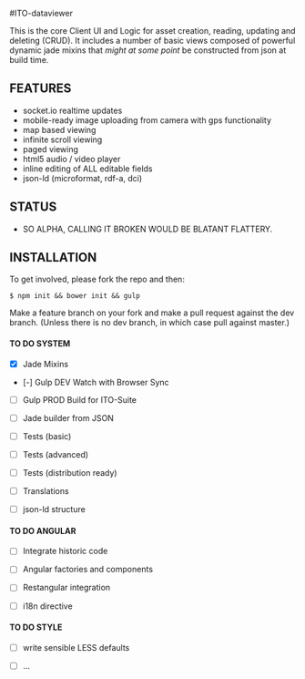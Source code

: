 #ITO-dataviewer

This is the core Client UI and Logic for asset creation, reading, updating and deleting (CRUD). It includes a number of basic views composed of powerful dynamic jade mixins that *might at some point* be constructed from json at build time.


## FEATURES

- socket.io realtime updates
- mobile-ready image uploading from camera with gps functionality
- map based viewing
- infinite scroll viewing
- paged viewing
- html5 audio / video player
- inline editing of ALL editable fields
- json-ld (microformat, rdf-a, dci)


## STATUS

- SO ALPHA, CALLING IT BROKEN WOULD BE BLATANT FLATTERY.

## INSTALLATION

To get involved, please fork the repo and then:

```
$ npm init && bower init && gulp
```

Make a feature branch on your fork and make a pull request against the dev branch. (Unless there is no dev branch, in which case pull against master.)


#### TO DO SYSTEM

- [X] Jade Mixins
- [-] Gulp DEV Watch with Browser Sync
- [ ] Gulp PROD Build for ITO-Suite
- [ ] Jade builder from JSON
- [ ] Tests (basic)
- [ ] Tests (advanced)
- [ ] Tests (distribution ready)
- [ ] Translations
- [ ] json-ld structure


#### TO DO ANGULAR

- [ ] Integrate historic code
- [ ] Angular factories and components
- [ ] Restangular integration
- [ ] i18n directive


#### TO DO STYLE

- [ ] write sensible LESS defaults
- [ ] ...

